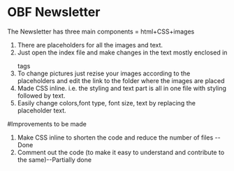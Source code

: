 # OBF Newsletter
The Newsletter has three main components = html+CSS+images
1. There are placeholders for all the images and text. 
2. Just open the index file and make changes in the text mostly enclosed in <p></P> tags
3. To change pictures just rezise your images according to the placeholders and edit the link to the folder where the images are placed
4. Made CSS inline. i.e. the styling and text part is all in one file with styling followed by text.
5. Easily change colors,font type, font size, text by replacing the placeholder text.

#Improvements to be made
1. Make CSS inline to shorten the code and reduce the number of files -- Done
3. Comment out the code (to make it easy to understand and contribute to the same)--Partially done
